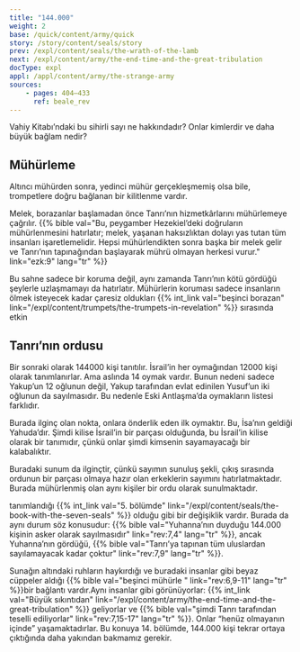 ```yaml
---
title: "144.000"
weight: 2
base: /quick/content/army/quick
story: /story/content/seals/story
prev: /expl/content/seals/the-wrath-of-the-lamb
next: /expl/content/army/the-end-time-and-the-great-tribulation
docType: expl
appl: /appl/content/army/the-strange-army
sources:
    - pages: 404–433
      ref: beale_rev
---
```


Vahiy Kitabı’ndaki bu sihirli sayı ne hakkındadır? Onlar kimlerdir ve daha büyük bağlam nedir?

## Mühürleme

<a name="8751"></a>
Altıncı mühürden sonra, yedinci mühür gerçekleşmemiş olsa bile, trompetlere doğru bağlanan bir kilitlenme vardır.

Melek, borazanlar başlamadan önce Tanrı’nın hizmetkârlarını mühürlemeye çağrılır. {{% bible val="Bu, peygamber Hezekiel’deki doğruların mühürlenmesini hatırlatır; melek, yaşanan haksızlıktan dolayı yas tutan tüm insanları işaretlemelidir. Hepsi mühürlendikten sonra başka bir melek gelir ve Tanrı’nın tapınağından başlayarak mührü olmayan herkesi vurur." link="ezk:9" lang="tr" %}}

Bu sahne sadece bir koruma değil, aynı zamanda Tanrı’nın kötü gördüğü şeylerle uzlaşmamayı da hatırlatır. Mühürlerin koruması sadece insanların ölmek isteyecek kadar çaresiz oldukları {{% int_link val="beşinci borazan" link="/expl/content/trumpets/the-trumpets-in-revelation" %}} sırasında etkin

## Tanrı’nın ordusu

<a name="572e"></a>
Bir sonraki olarak 144000 kişi tanıtılır. İsrail’in her oymağından 12000 kişi olarak tanımlanırlar. Ama aslında 14 oymak vardır. Bunun nedeni sadece Yakup’un 12 oğlunun değil, Yakup tarafından evlat edinilen Yusuf’un iki oğlunun da sayılmasıdır. Bu nedenle Eski Antlaşma’da oymakların listesi farklıdır.

Burada ilginç olan nokta, onlara önderlik eden ilk oymaktır. Bu, İsa’nın geldiği Yahuda’dır. Şimdi kilise İsrail’in bir parçası olduğunda, bu İsrail’in kilise olarak bir tanımıdır, çünkü onlar şimdi kimsenin sayamayacağı bir kalabalıktır.

Buradaki sunum da ilginçtir, çünkü sayımın sunuluş şekli, çıkış sırasında ordunun bir parçası olmaya hazır olan erkeklerin sayımını hatırlatmaktadır. Burada mühürlenmiş olan aynı kişiler bir ordu olarak sunulmaktadır.

tanımlandığı {{% int_link val="5. bölümde" link="/expl/content/seals/the-book-with-the-seven-seals" %}} olduğu gibi bir değişiklik vardır. Burada da aynı durum söz konusudur: {{% bible val="Yuhanna’nın duyduğu 144.000 kişinin asker olarak sayılmasıdır" link="rev:7,4" lang="tr" %}}, ancak Yuhanna’nın gördüğü, {{% bible val="Tanrı’ya tapınan tüm uluslardan sayılamayacak kadar çoktur" link="rev:7,9" lang="tr" %}}.

Sunağın altındaki ruhların haykırdığı ve buradaki insanlar gibi beyaz cüppeler aldığı {{% bible val="beşinci mühürle " link="rev:6,9-11" lang="tr" %}}bir bağlantı vardır.Aynı insanlar gibi görünüyorlar: {{% int_link val="Büyük sıkıntıdan" link="/expl/content/army/the-end-time-and-the-great-tribulation" %}} geliyorlar ve {{% bible val="şimdi Tanrı tarafından teselli ediliyorlar" link="rev:7,15-17" lang="tr" %}}. Onlar “henüz olmayanın içinde” yaşamaktadırlar. Bu konuya 14. bölümde, 144.000 kişi tekrar ortaya çıktığında daha yakından bakmamız gerekir.
